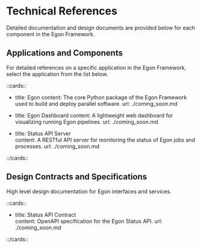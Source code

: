 # Technical References

Detailed documentation and design documents are provided below for each component in the Egon Framework.

## Applications and Components

For detailed references on a specific application in the Egon Framework, select the application from the list below.

::cards::

- title: Egon
  content: The core Python package of the Egon Framework used to build and deploy parallel software.
  url: ./coming_soon.md

- title: Egon Dashboard
  content: A lightweight web dashboard for visualizing running Egon pipelines.
  url: ./coming_soon.md

- title: Status API Server  
  content: A RESTful API server for monitoring the status of Egon jobs and processes.
  url: ./coming_soon.md

::/cards::


## Design Contracts and Specifications

High level design documentation for Egon interfaces and services.

::cards::

- title: Status API Contract  
  content: OpenAPI specification for the Egon Status API.
  url: ./coming_soon.md

::/cards::